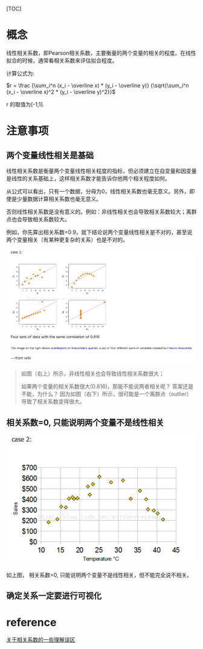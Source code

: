 
[TOC]

# 概念

线性相关系数，即Pearson相关系数，主要衡量的两个变量的相关的程度。在线性拟合的时候，通常看相关系数来评估拟合程度。

计算公式为:

$r = \frac {\sum_i^n (x_i - \overline x) * (y_i - \overline y)} {\sqrt{\sum_i^n (x_i - \overline x)^2 * (y_i - \overline y)^2}}$

r 的取值为[-1,1].

# 注意事项

## 两个变量线性相关是基础

线性相关系数是衡量两个变量线性相关程度的指标，但必须建立在自变量和因变量是线性的关系基础上，这样相关系数才能告诉你他两个相关程度如何。

从公式可以看出，只有一个数据，分母为0，线性相关系数也毫无意义。另外，即使是少量数据计算相关系数也毫无意义。

否则线性相关系数是没有意义的。例如：非线性相关也会导致相关系数较大；离群点也会导致相关系数较大。

例如，你先算出相关系数=0.9，就下结论说两个变量线性相关是不对的，甚至说两个变量相关（有某种更复杂的关系）也是不对的。

![](./img/cc-1.png)

> 如图（右上）所示，非线性相关也会导致线性相关系数很大；
>
> 如果两个变量的相关系数很大(0.816)，那能不能说两者相关呢？ 答案还是不能，为什么？ 因为如图（右下）所示，很可能是一个离群点（outlier）导致了相关系数变得很大。
>

## 相关系数=0, 只能说明两个变量不是线性相关

![](./img/cc-2.png)

如上图， 相关系数=0, 只能说明两个变量不是线性相关，但不能完全说不相关。

## 确定关系一定要进行可视化


# reference

[关于相关系数的一些理解误区](https://blog.csdn.net/witforeveryang/article/details/42585791)

